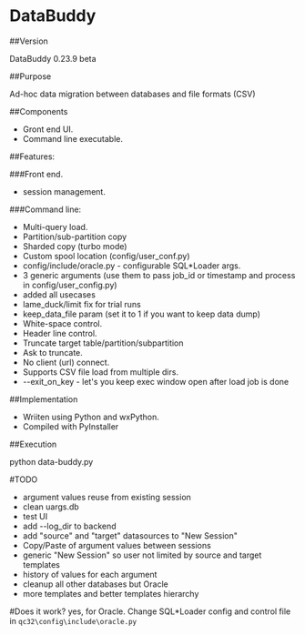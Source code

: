 # DataBuddy
##Version

DataBuddy 0.23.9 beta

##Purpose

Ad-hoc data migration between databases and file formats (CSV)

##Components
- Gront end UI.
- Command line executable.
  
##Features:

###Front end.

- session management.

###Command line:
- Multi-query load.
- Partition/sub-partition copy
- Sharded copy (turbo mode)
- Custom spool location (config/user_conf.py)
- config/include/oracle.py - configurable SQL*Loader args.
- 3 generic arguments (use them to pass job_id or timestamp and process in config/user_config.py)
- added all usecases
- lame_duck/limit fix for trial runs
- keep_data_file param (set it to 1 if you want to keep data dump)
- White-space control.
- Header line control.
- Truncate target table/partition/subpartition
- Ask to truncate.
- No client (url) connect.
- Supports CSV file load from multiple dirs.
- --exit_on_key - let's you keep exec window open after load job is done

##Implementation

- Wriiten using Python and wxPython.
- Compiled with PyInstaller
 
##Execution

python data-buddy.py


#TODO
- argument values reuse from existing session
- clean uargs.db
- test UI
- add --log_dir to backend
- add "source" and "target" datasources to "New Session"
- Copy/Paste of argument values between sessions
- generic "New Session" so user not limited by source and target templates
- history of values for each argument
- cleanup all other databases but Oracle
- more templates and better templates hierarchy

#Does it work?
yes, for Oracle. 
Change SQL*Loader config and control file in ```qc32\config\include\oracle.py```
